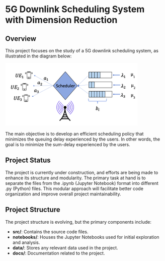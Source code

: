 # 5G Downlink Scheduling System with Dimension Reduction

## Overview
This project focuses on the study of a 5G downlink scheduling system, as illustrated in the diagram below:

![System Diagram](images/git/diagram.png)

The main objective is to develop an efficient scheduling policy that minimizes the queuing delay experienced by the users. In other words, the goal is to minimize the sum-delay experienced by the users.

## Project Status
The project is currently under construction, and efforts are being made to enhance its structure and modularity. The primary task at hand is to separate the files from the .ipynb (Jupyter Notebook) format into different .py (Python) files. This modular approach will facilitate better code organization and improve overall project maintainability.

## Project Structure
The project structure is evolving, but the primary components include:
- **src/**: Contains the source code files.
- **notebooks/**: Houses the Jupyter Notebooks used for initial exploration and analysis.
- **data/**: Stores any relevant data used in the project.
- **docs/**: Documentation related to the project.
